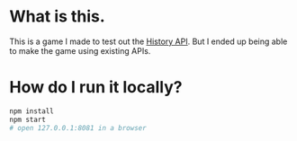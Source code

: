 # What is this.

This is a game I made to test out the
[History API](https://developer.mozilla.org/en-US/docs/Web/API/History). But I
ended up being able to make the game using existing APIs.

# How do I run it locally?

```sh
npm install
npm start
# open 127.0.0.1:8081 in a browser
```
